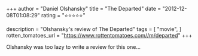 +++
author = "Daniel Olshansky"
title = "The Departed"
date = "2012-12-08T01:08:29"
rating = "⭐⭐⭐⭐⭐"

description = "Olshansky's review of The Departed"
tags = [
    "movie",
]
rotten_tomatoes_url = "https://www.rottentomatoes.com//m/departed"
+++

Olshansky was too lazy to write a review for this one...
